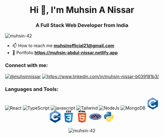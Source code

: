 <h1 align="center">Hi 👋, I'm Muhsin A Nissar</h1>
<h3 align="center">A Full Stack Web Developer from India</h3>

<p align="left"> <img src="https://komarev.com/ghpvc/?username=muhsin-42&label=Profile%20views&color=0e75b6&style=flat" alt="muhsin-42" /> </p>


- 📫 How to reach me **muhsinofficial21@gmail.com**
- 💼 Portfolio **https://muhsin-abdul-nissar.netlify.app**

<h3 align="left">Connect with me:</h3>
<p align="left">
<a href="https://twitter.com/muhsin_js" target="blank"><img align="center" src="https://cdn.icon-icons.com/icons2/122/PNG/512/twitter_socialnetwork_20007.png" alt="@muhsinnissar" height="30" width="40" /></a>
<a href="https://www.linkedin.com/in/muhsin-a-nissar/" target="blank"><img align="center" src="https://cdn.icon-icons.com/icons2/805/PNG/512/linkedin_icon-icons.com_65929.png" alt="https://www.linkedin.com/in/muhsin-nissar-b039181b3/" height="30" width="40" /></a>
</p>


<h3 align="left">Languages and Tools:</h3>
<p align="center"> 
    <img src="https://logos-download.com/wp-content/uploads/2016/09/React_logo_logotype_emblem-700x626.png" alt="React" width="40" height="40"/> 
    <img src="https://cdn.icon-icons.com/icons2/2107/PNG/512/file_type_typescript_official_icon_130107.png" alt="TypeScript" width="40" height="40"/> 
    <img src="https://cdn.icon-icons.com/icons2/2108/PNG/512/javascript_icon_130900.png" alt="javascript" width="40" height="40"/>
    <img src="https://cdn.icon-icons.com/icons2/2107/PNG/512/file_type_tailwind_icon_130128.png" alt="Tailwind" width="40" height="40"/>
    <img src="https://cdn.icon-icons.com/icons2/2415/PNG/512/nodejs_plain_logo_icon_146409.png" alt="NodeJs" width="40" height="40"/>
    <img src="https://cdn.icon-icons.com/icons2/2415/PNG/512/mongodb_plain_wordmark_logo_icon_146423.png" alt="MongoDB" width="40" height="40"/> 
    <img src="https://raw.githubusercontent.com/devicons/devicon/master/icons/c/c-original.svg" alt="C" width="40" height="40"/> 
    <img src="https://raw.githubusercontent.com/devicons/devicon/master/icons/cplusplus/cplusplus-original.svg" alt="cplusplus" width="40" height="40"/> <img src="https://raw.githubusercontent.com/devicons/devicon/master/icons/css3/css3-original-wordmark.svg" alt="css3" width="40" height="40"/> 
    <img src="https://raw.githubusercontent.com/devicons/devicon/master/icons/html5/html5-original-wordmark.svg" alt="html5" width="40" height="40"/> 
    <img src="https://raw.githubusercontent.com/devicons/devicon/master/icons/php/php-original.svg" alt="php" width="40" height="40"/> 
    <img src="https://raw.githubusercontent.com/devicons/devicon/master/icons/python/python-original.svg" alt="python" width="40" height="40"/>
</p>

<div align="center" ><img width="50%" src="https://github-readme-streak-stats.herokuapp.com/?user=muhsin-42&" alt="muhsin-42" /></div>


